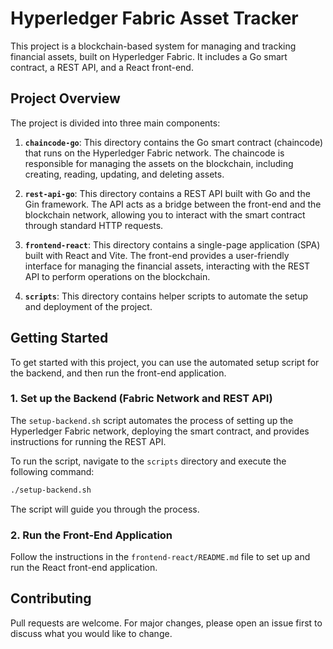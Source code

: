 # Hyperledger Fabric Asset Tracker

This project is a blockchain-based system for managing and tracking financial assets, built on Hyperledger Fabric. It includes a Go smart contract, a REST API, and a React front-end.

## Project Overview

The project is divided into three main components:

1.  **`chaincode-go`**: This directory contains the Go smart contract (chaincode) that runs on the Hyperledger Fabric network. The chaincode is responsible for managing the assets on the blockchain, including creating, reading, updating, and deleting assets.

2.  **`rest-api-go`**: This directory contains a REST API built with Go and the Gin framework. The API acts as a bridge between the front-end and the blockchain network, allowing you to interact with the smart contract through standard HTTP requests.

3.  **`frontend-react`**: This directory contains a single-page application (SPA) built with React and Vite. The front-end provides a user-friendly interface for managing the financial assets, interacting with the REST API to perform operations on the blockchain.

4.  **`scripts`**: This directory contains helper scripts to automate the setup and deployment of the project.

## Getting Started

To get started with this project, you can use the automated setup script for the backend, and then run the front-end application.

### 1. Set up the Backend (Fabric Network and REST API)

The `setup-backend.sh` script automates the process of setting up the Hyperledger Fabric network, deploying the smart contract, and provides instructions for running the REST API.

To run the script, navigate to the `scripts` directory and execute the following command:

```bash
./setup-backend.sh
```

The script will guide you through the process.

### 2. Run the Front-End Application

Follow the instructions in the `frontend-react/README.md` file to set up and run the React front-end application.

## Contributing

Pull requests are welcome. For major changes, please open an issue first to discuss what you would like to change.
